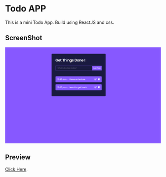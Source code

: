 # Todo APP

This is a mini Todo App. Build using ReactJS and css.

## ScreenShot

<img src="/src/assest/image.png" alt="Todo App" />

## Preview

[Click Here](https://ugppkumara.github.io/todoapp/).
